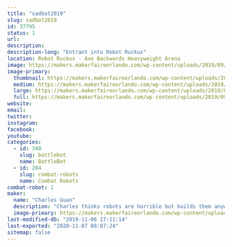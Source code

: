 ```yaml
---
title: "sadbot2019"
slug: sadbot2019
id: 37795
status: 1
url: 
description:
description-long: "Entrant into Robot Ruckus"
location: Robot Ruckus - Axe Backwards Heavyweight Arena
image: https://makers.makerfaireorlando.com/wp-content/uploads/2019/09/sb72-mid.jpg
image-primary:
  thumbnail: https://makers.makerfaireorlando.com/wp-content/uploads/2019/09/sb72-mid-150x150.jpg
  medium: https://makers.makerfaireorlando.com/wp-content/uploads/2019/09/sb72-mid-300x169.jpg
  large: https://makers.makerfaireorlando.com/wp-content/uploads/2019/09/sb72-mid.jpg
  full: https://makers.makerfaireorlando.com/wp-content/uploads/2019/09/sb72-mid.jpg
website: 
email: 
twitter: 
instagram: 
facebook: 
youtube: 
categories:
  - id: 340
    slug: battlebot
    name: BattleBot
  - id: 284
    slug: combat-robots
    name: Combat Robots
combat-robot: 1
maker:
  name: "Charles Guan"
  description: "Charles thinks robots are horrible but builds them anyways. MIT Mechanical Engineering, design instructor, BattleBots contestant, fine 80s van connoisseur, and co-founder of a drone company."
  image-primary: https://makers.makerfaireorlando.com/wp-content/uploads/2019/09/m6ysUikjWfNM3xcqgZsF6XpX9LRs6HUI_edited.png
last-modified-db: "2019-11-06 17:11:14"
last-exported: "2020-11-07 08:07:24"
sitemap: false
---
```

